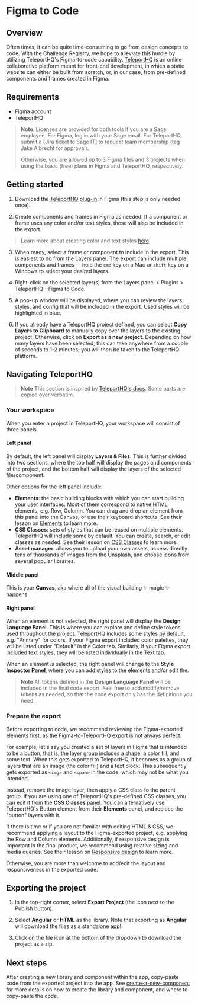 # Figma to Code

## Overview

Often times, it can be quite time-consuming to go from design concepts to code. With the Challenge
Registry, we hope to alleviate this hurdle by utilizing TeleportHQ's Figma-to-code capability.
[TeleportHQ] is an online collaborative platform meant for front-end development, in which a static 
website can either be built from scratch, or, in our case, from pre-defined components and frames
created in Figma.

## Requirements

* Figma account
* TeleportHQ

> **Note**: Licenses are provided for both tools if you are a Sage employee.  For Figma, log in with
> your Sage email.  For TeleportHQ, submit a [Jira ticket to Sage IT] to request team membership
> (tag Jake Albrecht for approval).  
>
> Otherwise, you are allowed up to 3 Figma files and 3 projects when using the basic (free) plans
> in Figma and TeleportHQ, respectively.

## Getting started

1. Download the [TeleportHQ plug-in] in Figma (this step is only needed once). 

2. Create components and frames in Figma as needed.  If a component or frame uses any color and/or
text styles, these will also be included in the export.

> Learn more about creating color and text styles [here].

3. When ready, select a frame or component to include in the export.  This is easiest to do from the 
Layers panel. The export can include multiple components and frames -- hold the `cmd` key on a Mac
or `shift` key on a Windows to select your desired layers.

4. Right-click on the selected layer(s) from the Layers panel > Plugins > TeleportHQ - Figma to Code.

5. A pop-up window will be displayed, where you can review the layers, styles, and config that will
be included in the export. Used styles will be highlighted in blue.

6. If you already have a TeleportHQ project defined, you can select **Copy Layers to Clipboard** to
manually copy over the layers to the existing project.  Otherwise, click on 
**Export as a new project**.  Depending on how many layers have been selected, this can take
anywhere from a couple of seconds to 1-2 minutes; you will then be taken to the TeleportHQ platform.

## Navigating TeleportHQ

> **Note** This section is inspired by [TeleportHQ's docs]. Some parts are copied over verbatim.

### Your workspace 

When you enter a project in TeleportHQ, your workspace will consist of three panels.

#### Left panel
By default, the left panel will display **Layers & Files**. This is further divided into two sections,
where the top half will display the pages and components of the project, and the bottom half will
display the layers of the selected file/component.

Other options for the left panel include:
* **Elements**: the basic building blocks with which you can start building your user interfaces. Most
of them correspond to native HTML elements, e.g. Row, Column.  You can drag and drop an element from
this panel into the Canvas, or use their keyboard shortcuts.  See their lesson on [Elements] to learn
more.
* **CSS Classes**: sets of styles that can be reused on multiple elements.  TeleportHQ will include
some by default.  You can create, search, or edit classes as needed.  See their lesson on [CSS Classes]
to learn more.
* **Asset manager**: allows you to upload your own assets, access directly tens of thousands of images
from the Unsplash, and choose icons from several popular libraries.

#### Middle panel
This is your **Canvas**, aka where all of the visual building ✨ magic ✨ happens.

#### Right panel
When an element is not selected, the right panel will display the **Design Language Panel**. This is
where you can explore and define style tokens used throughout the project.  TeleportHQ includes some
styles by default, e.g. "Primary" for colors. If your Figma export included color palettes, they will
be listed under "Default" in the Color tab. Similarly, if your Figma export included text styles,
they will be listed individually in the Text tab.

When an element _is_ selected, the right panel will change to the **Style Inspector Panel**, where 
you can add styles to the elements and/or edit the.

> **Note** All tokens defined in the **Design Language Panel** will be included in the final code
> export.  Feel free to add/modify/remove tokens as needed, so that the code export only has the
> definitions you need.

### Prepare the export

Before exporting to code, we recommend reviewing the Figma-exported elements first, as the 
Figma-to-TeleportHQ export is not always perfect.

For example, let's say you created a set of layers in Figma that is intended to be a button, that is,
the layer group includes a shape, a color fill, and some text.  When this gets exported to TeleportHQ,
it becomes as a group of layers that are an image (the color fill) and a text block.  This 
subsequently gets exported as `<img>` and `<span>` in the code, which may not be what you intended.

Instead, remove the image layer, then apply a CSS class to the parent group.  If you are using one
of TeleportHQ's pre-defined CSS classes, you can edit it from the **CSS Classes** panel. You can
alternatively use TeleportHQ's Button element from their **Elements** panel, and replace the "button"
layers with it.

If there is time or if you are not familiar with editing HTML & CSS, we recommend applying a layout
to the Figma-exported project, e.g. applying the Row and Column elements.  Additionally, if 
responsive design is important in the final product, we recommend using relative sizing and media
queries.  See their lesson on [Responsive design] to learn more.

Otherwise, you are more than welcome to add/edit the layout and responsiveness in the exported code.

## Exporting the project

1. In the top-right corner, select **Export Project** (the icon next to the Publish button).

2. Select **Angular** or **HTML** as the library.  Note that exporting as **Angular** will download
   the files as a standalone app!

3. Click on the file icon at the bottom of the dropdown to download the project as a zip.

## Next steps

After creating a new library and component within the app, copy-paste code from the exported project
into the app.  See [create-a-new-component] for more details on how to create the library and component,
and where to copy-paste the code.


[TeleportHQ]: https://teleporthq.io/
[create-a-new-component]: https://github.com/Sage-Bionetworks/challenge-registry/blob/main/docs/create-a-new-component.md
[TeleportHQ plug-in]: https://www.figma.com/community/plugin/992726161890204477
[here]: https://help.figma.com/hc/en-us/articles/360038746534-Create-color-text-effect-and-layout-grid-styles
[TeleportHQ's docs]: https://help.teleporthq.io/en/
[Elements]: https://help.teleporthq.io/en/category/elements-ekqxm7/
[CSS Classes]: https://help.teleporthq.io/en/article/css-classes-zxd7vm/
[Responsive design]: https://help.teleporthq.io/en/article/responsive-design-7o4mb6/
